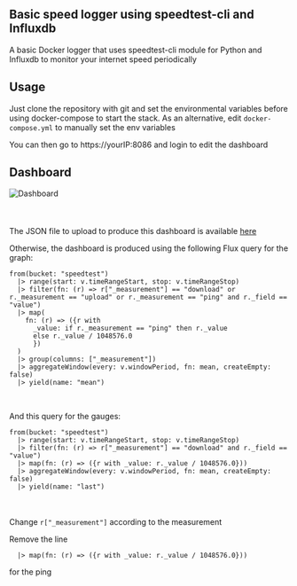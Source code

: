 ## Basic speed logger using speedtest-cli and Influxdb

A basic Docker logger that uses speedtest-cli module for Python and Influxdb to monitor your internet speed periodically

## Usage

Just clone the repository with git and set the environmental variables before using docker-compose to start the stack. As an alternative, edit `docker-compose.yml` to manually set the env variables

You can then go to https://yourIP:8086 and login to edit the dashboard

## Dashboard

![Dashboard](img/dashboard.png)
<br/><br/><br/><br/>
The JSON file to upload to produce this dashboard is available [here](https://github.com/Jystro/speedtest-logger/blob/main/speed-logger.json)

Otherwise, the dashboard is produced using the following Flux query for the graph:

```flux
from(bucket: "speedtest")
  |> range(start: v.timeRangeStart, stop: v.timeRangeStop)
  |> filter(fn: (r) => r["_measurement"] == "download" or r._measurement == "upload" or r._measurement == "ping" and r._field == "value")
  |> map(
    fn: (r) => ({r with
      _value: if r._measurement == "ping" then r._value
      else r._value / 1048576.0
      })
  )
  |> group(columns: ["_measurement"])
  |> aggregateWindow(every: v.windowPeriod, fn: mean, createEmpty: false)
  |> yield(name: "mean")
```

<br/>

And this query for the gauges:

```Flux
from(bucket: "speedtest")
  |> range(start: v.timeRangeStart, stop: v.timeRangeStop)
  |> filter(fn: (r) => r["_measurement"] == "download" and r._field == "value")
  |> map(fn: (r) => ({r with _value: r._value / 1048576.0}))
  |> aggregateWindow(every: v.windowPeriod, fn: mean, createEmpty: false)
  |> yield(name: "last")
```

<br/><br/>
Change `r["_measurement"]` according to the measurement

Remove the line

```
  |> map(fn: (r) => ({r with _value: r._value / 1048576.0}))
```

for the ping

